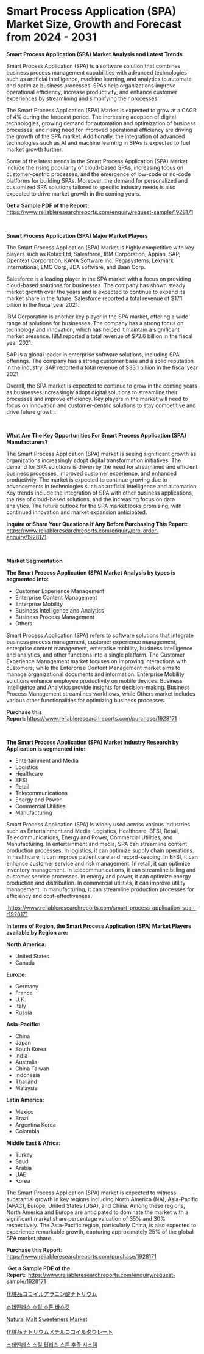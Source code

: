 <p><h1>Smart Process Application (SPA) Market Size, Growth and Forecast from 2024 - 2031</h1></p><p><strong>Smart Process Application (SPA) Market Analysis and Latest Trends</strong></p>
<p><p>Smart Process Application (SPA) is a software solution that combines business process management capabilities with advanced technologies such as artificial intelligence, machine learning, and analytics to automate and optimize business processes. SPAs help organizations improve operational efficiency, increase productivity, and enhance customer experiences by streamlining and simplifying their processes.</p><p>The Smart Process Application (SPA) Market is expected to grow at a CAGR of 4% during the forecast period. The increasing adoption of digital technologies, growing demand for automation and optimization of business processes, and rising need for improved operational efficiency are driving the growth of the SPA market. Additionally, the integration of advanced technologies such as AI and machine learning in SPAs is expected to fuel market growth further.</p><p>Some of the latest trends in the Smart Process Application (SPA) Market include the rising popularity of cloud-based SPAs, increasing focus on customer-centric processes, and the emergence of low-code or no-code platforms for building SPAs. Moreover, the demand for personalized and customized SPA solutions tailored to specific industry needs is also expected to drive market growth in the coming years.</p></p>
<p><strong>Get a Sample PDF of the Report:&nbsp;</strong> <a href="https://www.reliableresearchreports.com/enquiry/request-sample/1928171">https://www.reliableresearchreports.com/enquiry/request-sample/1928171</a></p>
<p>&nbsp;</p>
<p><strong>Smart Process Application (SPA) Major Market Players</strong></p>
<p><p>The Smart Process Application (SPA) Market is highly competitive with key players such as Kofax Ltd, Salesforce, IBM Corporation, Appian, SAP, Opentext Corporation, KANA Software Inc, Pegasystems, Lexmark International, EMC Corp, JDA software, and Baan Corp.</p><p>Salesforce is a leading player in the SPA market with a focus on providing cloud-based solutions for businesses. The company has shown steady market growth over the years and is expected to continue to expand its market share in the future. Salesforce reported a total revenue of $17.1 billion in the fiscal year 2021.</p><p>IBM Corporation is another key player in the SPA market, offering a wide range of solutions for businesses. The company has a strong focus on technology and innovation, which has helped it maintain a significant market presence. IBM reported a total revenue of $73.6 billion in the fiscal year 2021.</p><p>SAP is a global leader in enterprise software solutions, including SPA offerings. The company has a strong customer base and a solid reputation in the industry. SAP reported a total revenue of $33.1 billion in the fiscal year 2021.</p><p>Overall, the SPA market is expected to continue to grow in the coming years as businesses increasingly adopt digital solutions to streamline their processes and improve efficiency. Key players in the market will need to focus on innovation and customer-centric solutions to stay competitive and drive future growth.</p></p>
<p>&nbsp;</p>
<p><strong>What Are The Key Opportunities For Smart Process Application (SPA) Manufacturers?</strong></p>
<p><p>The Smart Process Application (SPA) market is seeing significant growth as organizations increasingly adopt digital transformation initiatives. The demand for SPA solutions is driven by the need for streamlined and efficient business processes, improved customer experience, and enhanced productivity. The market is expected to continue growing due to advancements in technologies such as artificial intelligence and automation. Key trends include the integration of SPA with other business applications, the rise of cloud-based solutions, and the increasing focus on data analytics. The future outlook for the SPA market looks promising, with continued innovation and market expansion anticipated.</p></p>
<p><strong>Inquire or Share Your Questions If Any Before Purchasing This Report:</strong> <a href="https://www.reliableresearchreports.com/enquiry/pre-order-enquiry/1928171">https://www.reliableresearchreports.com/enquiry/pre-order-enquiry/1928171</a></p>
<p>&nbsp;</p>
<p><strong>Market Segmentation</strong></p>
<p><strong>The Smart Process Application (SPA) Market Analysis by types is segmented into:</strong></p>
<p><ul><li>Customer Experience Management</li><li>Enterprise Content Management</li><li>Enterprise Mobility</li><li>Business Intelligence and Analytics</li><li>Business Process Management</li><li>Others</li></ul></p>
<p><p>Smart Process Application (SPA) refers to software solutions that integrate business process management, customer experience management, enterprise content management, enterprise mobility, business intelligence and analytics, and other functions into a single platform. The Customer Experience Management market focuses on improving interactions with customers, while the Enterprise Content Management market aims to manage organizational documents and information. Enterprise Mobility solutions enhance employee productivity on mobile devices. Business Intelligence and Analytics provide insights for decision-making. Business Process Management streamlines workflows, while Others market includes various other functionalities for optimizing business processes.</p></p>
<p><strong>Purchase this Report:&nbsp;</strong><a href="https://www.reliableresearchreports.com/purchase/1928171">https://www.reliableresearchreports.com/purchase/1928171</a></p>
<p>&nbsp;</p>
<p><strong>The Smart Process Application (SPA) Market Industry Research by Application is segmented into:</strong></p>
<p><ul><li>Entertainment and Media</li><li>Logistics</li><li>Healthcare</li><li>BFSI</li><li>Retail</li><li>Telecommunications</li><li>Energy and Power</li><li>Commercial Utilities</li><li>Manufacturing</li></ul></p>
<p><p>Smart Process Application (SPA) is widely used across various industries such as Entertainment and Media, Logistics, Healthcare, BFSI, Retail, Telecommunications, Energy and Power, Commercial Utilities, and Manufacturing. In entertainment and media, SPA can streamline content production processes. In logistics, it can optimize supply chain operations. In healthcare, it can improve patient care and record-keeping. In BFSI, it can enhance customer service and risk management. In retail, it can optimize inventory management. In telecommunications, it can streamline billing and customer service processes. In energy and power, it can optimize energy production and distribution. In commercial utilities, it can improve utility management. In manufacturing, it can streamline production processes for efficiency and cost-effectiveness.</p></p>
<p><a href="https://www.reliableresearchreports.com/smart-process-application-spa--r1928171">&nbsp;https://www.reliableresearchreports.com/smart-process-application-spa--r1928171</a></p>
<p><strong>In terms of Region, the Smart Process Application (SPA) Market Players available by Region are:</strong></p>
<p>
    <p> <strong> North America: </strong>
        <ul>
            <li>United States</li>
            <li>Canada</li>
        </ul>
        </p> 
    <p> <strong> Europe: </strong>
        <ul>
            <li>Germany</li>
            <li>France</li>
            <li>U.K.</li>
            <li>Italy</li>
            <li>Russia</li>
        </ul>
        </p> 
    <p> <strong> Asia-Pacific: </strong>
        <ul>
            <li>China</li>
            <li>Japan</li>
            <li>South Korea</li>
            <li>India</li>
            <li>Australia</li>
            <li>China Taiwan</li>
            <li>Indonesia</li>
            <li>Thailand</li>
            <li>Malaysia</li>
        </ul>
        </p> 
    <p> <strong> Latin America: </strong>
        <ul>
            <li>Mexico</li>
            <li>Brazil</li>
            <li>Argentina Korea</li>
            <li>Colombia</li>
        </ul>
        </p> 
    <p> <strong> Middle East & Africa: </strong>
        <ul>
            <li>Turkey</li>
            <li>Saudi</li>
            <li>Arabia</li>
            <li>UAE</li>
            <li>Korea</li>
        </ul>
    </p>
    </p>
<p><p>The Smart Process Application (SPA) market is expected to witness substantial growth in key regions including North America (NA), Asia-Pacific (APAC), Europe, United States (USA), and China. Among these regions, North America and Europe are anticipated to dominate the market with a significant market share percentage valuation of 35% and 30% respectively. The Asia-Pacific region, particularly China, is also expected to experience remarkable growth, capturing approximately 25% of the global SPA market share.</p></p>
<p><strong>Purchase this Report: </strong><a href="https://www.reliableresearchreports.com/purchase/1928171">https://www.reliableresearchreports.com/purchase/1928171</a></p>
<p>&nbsp;<strong>Get a Sample PDF of the Report:&nbsp;&nbsp;</strong><a href="https://www.reliableresearchreports.com/enquiry/request-sample/1928171">https://www.reliableresearchreports.com/enquiry/request-sample/1928171</a></p>
<p><strong></strong></p>
<p><p><a href="https://github.com/SarahFahey88/Market-Research-Report-List-2/blob/main/5620618116742.md">化粧品ココイルアラニン酸ナトリウム</a></p><p><a href="https://github.com/rahat-gis/Market-Research-Report-List-1/blob/main/5495406125480.md">스테인레스 스틸 스톤 바스켓</a></p><p><a href="https://issuu.com/reportprime-2/docs/natural-malt-sweeteners-market-size-2030.pptx">Natural Malt Sweeteners Market</a></p><p><a href="https://github.com/mathieurico66/Market-Research-Report-List-2/blob/main/4151348116741.md">化粧品ナトリウムメチルココイルタウレート</a></p><p><a href="https://github.com/johneahan44556754/Market-Research-Report-List-1/blob/main/9682573125481.md">스테인레스 스틸 팁리스 스톤 추출 시스템</a></p></p>